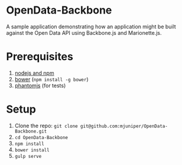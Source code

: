# OpenData-Backbone
A sample application demonstrating how an application might be built against the Open Data API using Backbone.js and Marionette.js.

# Prerequisites
1. [nodejs and npm](http://nodejs.org/)
1. [bower](http://bower.io/) (`npm install -g bower`)
1. [phantomjs](http://phantomjs.org/) (for tests)

# Setup
1. Clone the repo: `git clone git@github.com:mjuniper/OpenData-Backbone.git`
2. `cd OpenData-Backbone`
2. `npm install`
3. `bower install`
4. `gulp serve`

